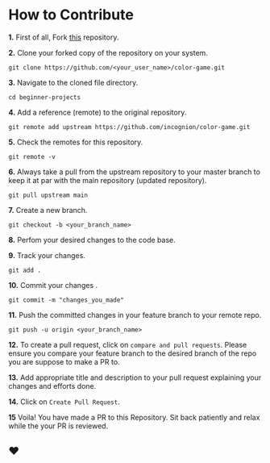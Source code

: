 # How to Contribute

**1.** First of all, Fork [this](https://github.com/incognion/color-game.git) repository.

**2.**  Clone your forked copy of the repository on your system.

```
git clone https://github.com/<your_user_name>/color-game.git
```

**3.** Navigate to the cloned file directory.

```
cd beginner-projects
```

**4.** Add a reference (remote) to the original repository.

```
git remote add upstream https://github.com/incognion/color-game.git
```
**5.** Check the remotes for this repository.
```
git remote -v
```
**6.** Always take a pull from the upstream repository to your master branch to keep it at par with the main repository (updated repository).

```
git pull upstream main
```
**7.** Create a new branch.

```
git checkout -b <your_branch_name>
```

**8.** Perfom your desired changes to the code base.

**9.** Track your changes.

```
git add . 
```

**10.** Commit your changes .

```
git commit -m "changes_you_made"
```

**11.** Push the committed changes in your feature branch to your remote repo.
```
git push -u origin <your_branch_name>
```

**12.** To create a pull request, click on `compare and pull requests`. Please ensure you compare your feature branch to the desired branch of the repo you are suppose to make a PR to.

**13.** Add appropriate title and description to your pull request explaining your changes and efforts done.


**14.** Click on `Create Pull Request`.

**15** Voila! You have made a PR to this Repository. Sit back patiently and relax while the your PR is reviewed. 

## ❤️
